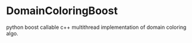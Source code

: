 # DomainColoringBoost
python boost callable c++ multithread implementation of domain coloring algo.
